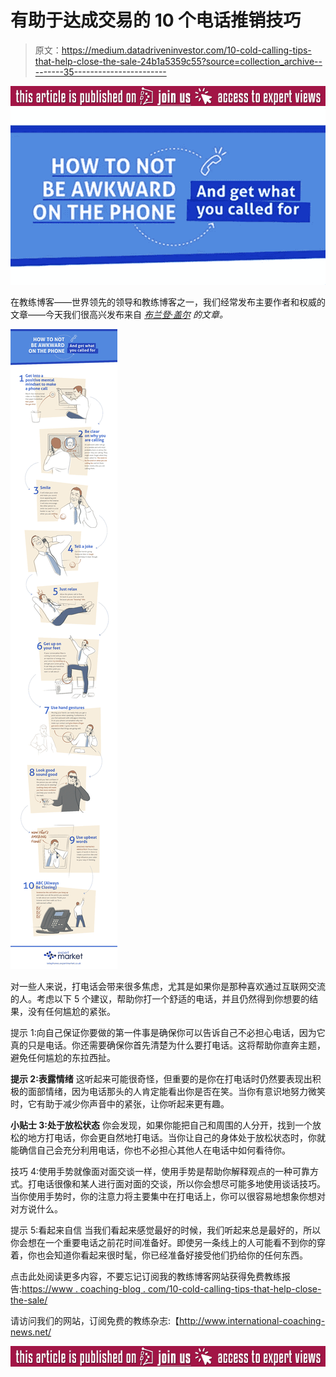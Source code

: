 # 有助于达成交易的 10 个电话推销技巧

> 原文：<https://medium.datadriveninvestor.com/10-cold-calling-tips-that-help-close-the-sale-24b1a5359c55?source=collection_archive---------35----------------------->

[![](img/bfc06c8a48ec3d368ab9615815c2237c.png)](http://www.track.datadriveninvestor.com/ExpertViewTeali1)![](img/7814dc36721b50968d7d925a85f5c4e5.png)

在教练博客——世界领先的领导和教练博客之一，我们经常发布主要作者和权威的文章——今天我们很高兴发布来自 [*布兰登·盖尔*](http://brandongaille.com/10-cold-calling-tips-that-help-close-the-sale/) *的文章。*

![](img/7d62a356d4a6cade04b5721e08c476a5.png)

对一些人来说，打电话会带来很多焦虑，尤其是如果你是那种喜欢通过互联网交流的人。考虑以下 5 个建议，帮助你打一个舒适的电话，并且仍然得到你想要的结果，没有任何尴尬的紧张。

提示 1:向自己保证你要做的第一件事是确保你可以告诉自己不必担心电话，因为它真的只是电话。你还需要确保你首先清楚为什么要打电话。这将帮助你直奔主题，避免任何尴尬的东拉西扯。

**提示 2:表露情绪**
这听起来可能很奇怪，但重要的是你在打电话时仍然要表现出积极的面部情绪，因为电话那头的人肯定能看出你是否在笑。当你有意识地努力微笑时，它有助于减少你声音中的紧张，让你听起来更有趣。

**小贴士 3:处于放松状态**
你会发现，如果你能把自己和周围的人分开，找到一个放松的地方打电话，你会更自然地打电话。当你让自己的身体处于放松状态时，你就能确信自己会充分利用电话，你也不必担心其他人在电话中如何看待你。

技巧 4:使用手势就像面对面交谈一样，使用手势是帮助你解释观点的一种可靠方式。打电话很像和某人进行面对面的交谈，所以你会想尽可能多地使用谈话技巧。当你使用手势时，你的注意力将主要集中在打电话上，你可以很容易地想象你想对对方说什么。

提示 5:看起来自信
当我们看起来感觉最好的时候，我们听起来总是最好的，所以你会想在一个重要电话之前花时间准备好。即使另一条线上的人可能看不到你的穿着，你也会知道你看起来很时髦，你已经准备好接受他们扔给你的任何东西。

点击此处阅读更多内容，不要忘记订阅我的教练博客网站获得免费教练报告:[https://www . coaching-blog . com/10-cold-calling-tips-that-help-close-the-sale/](https://www.coaching-blog.com/10-cold-calling-tips-that-help-close-the-sale/)

请访问我们的网站，订阅免费的教练杂志:【http://www.international-coaching-news.net/ 

[![](img/76af3506e28494f51b3f8e015fd5b6a3.png)](http://www.track.datadriveninvestor.com/ExpertViewI1B)